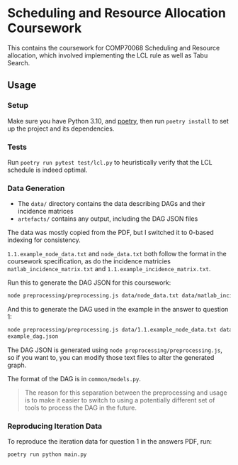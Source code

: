 # Scheduling and Resource Allocation Coursework
This contains the coursework for COMP70068 Scheduling and Resource allocation, which involved implementing the LCL rule as well as Tabu Search.
## Usage
### Setup
Make sure you have Python 3.10, and [poetry](https://python-poetry.org/), then run `poetry install` to set up the project and its dependencies.

### Tests
Run `poetry run pytest test/lcl.py` to heuristically verify that the LCL schedule is indeed optimal.

### Data Generation
- The `data/` directory contains the data describing DAGs and their incidence matrices
- `artefacts/` contains any output, including the DAG JSON files

The data was mostly copied from the PDF, but I switched it to 0-based indexing for consistency.

`1.1.example_node_data.txt` and `node_data.txt` both follow the format in the coursework specification, as do the incidence matricies `matlab_incidence_matrix.txt` and `1.1.example_incidence_matrix.txt`.

Run this to generate the DAG JSON for this coursework:
```sh
node preprocessing/preprocessing.js data/node_data.txt data/matlab_incidence_matrix.txt artefacts/cw_dag.json
```

And this to generate the DAG used in the example in the answer to question 1:
```sh
node preprocessing/preprocessing.js data/1.1.example_node_data.txt data/1.1.example_incidence_matrix.txt artefacts/
example_dag.json
```

The DAG JSON is generated using `node preprocessing/preprocessing.js`, so if you want to, you can modify those text files to alter the generated graph.

The format of the DAG is in `common/models.py`.

> The reason for this separation between the preprocessing and usage is to make it easier to switch to using a potentially different set of tools to process the DAG in the future.
### Reproducing Iteration Data
To reproduce the iteration data for question 1 in the answers PDF, run:
```sh
poetry run python main.py
```
